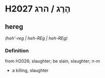 # H2027 הֶרֶג / הרג

## hereg

_(heh'-reg | heh-REɡ | heh-REɡ)_

### Definition

from H2026; slaughter; be slain, slaughter; n-m

- a killing, slaughter
